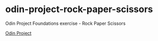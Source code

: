 # odin-project-rock-paper-scissors
Odin Project Foundations exercise - Rock Paper Scissors

[Odin Project](https://web.archive.org/web/20210227090752/https://www.theodinproject.com/courses/foundations/lessons/rock-paper-scissors)

